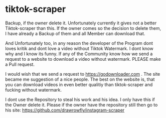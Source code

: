 # tiktok-scraper
Backup, if the owner delete it. Unfortunately currently it gives not a better Tiktok-scraper than this. If the owner comes so the decision to delete them, I have already a Backup of them and all Member can download that.

And Unfortunately too, in any reason the developer of the Program dont loves kritik and dont love a video without Tiktok Watermark. I dont know why and I know its funny. If any of the Community know how we send a request to a website to download a video without watermark. PLEASE make a Pull request. 

I would wish that we send a request to https://godownloader.com . The site became me suggestion of a nice people. The best on the website is, that you can download videos in even better qualitiy than tiktok-scraper and fucking without watermark.

I dont use the Repository to steal his work and his idea. I only have this if the Owner delete it. Please if the owner have the repository still then go to his site: https://github.com/drawrowfly/instagram-scraper

